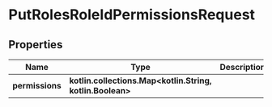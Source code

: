 
# PutRolesRoleIdPermissionsRequest

## Properties
| Name | Type | Description | Notes |
| ------------ | ------------- | ------------- | ------------- |
| **permissions** | **kotlin.collections.Map&lt;kotlin.String, kotlin.Boolean&gt;** |  |  [optional] |



